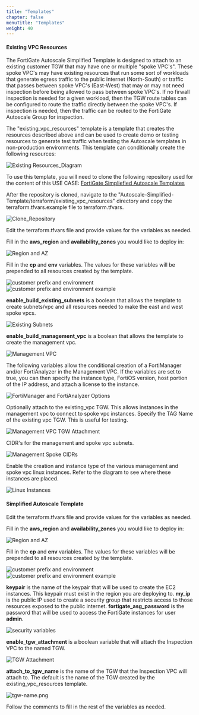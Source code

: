 ```yaml
---
title: "Templates"
chapter: false
menuTitle: "Templates"
weight: 40
---
```


#### Existing VPC Resources

The FortiGate Autoscale Simplified Template is designed to attach to an existing customer TGW that may have one or multiple "spoke VPC's". These spoke VPC's may have existing resources that run some sort of workloads that generate egress traffic to the public internet (North-South) or traffic that passes between spoke VPC's (East-West) that may or may not need inspection before being allowed to pass between spoke VPC's. If no firwall inspection is needed for a given workload, then the TGW route tables can be configured to route the traffic directly between the spoke VPC's. If inspection is needed, then the traffic can be routed to the FortiGate Autoscale Group for inspection. 

The "existing_vpc_resources" template is a template that creates the resources described above and can be used to create demo or testing resources to generate test traffic when testing the Autoscale templates in non-production environments. This template can conditionally create the following resources:

![Existing Resources_Diagram](existing-resources-diagram.png)

To use this template, you will need to clone the following repository used for the content of this USE CASE: [FortiGate Simpliefied Autoscale Templates](https://github.com/FortinetCloudCSE/Autoscale-Simplified-Template.git)

After the repository is cloned, navigate to the "Autoscale-Simplified-Template/terraform/existing_vpc_resources" directory and copy the terraform.tfvars.example file to terraform.tfvars. 

![Clone_Repository](clone-repository.png)

Edit the terraform.tfvars file and provide values for the variables as needed.

Fill in the **aws_region** and **availability_zones** you would like to deploy in:

![Region and AZ](region-az.png)

Fill in the **cp** and **env** variables. The values for these variables will be prepended to all resources created by the template.

![customer prefix and environment](cp-env.png)
![customer prefix and environment example](cp-env-example.png)

**enable_build_existing_subnets** is a boolean that allows the template to create subnets/vpc and all resources needed to make the east and west spoke vpcs.

![Existing Subnets](build-existing-subnets.png)

**enable_build_management_vpc** is a boolean that allows the template to create the management vpc.

![Management VPC](build-management-vpc.png)

The following variables allow the conditional creation of a FortiManager and/or FortiAnalyzer in the Management VPC. If the variables are set to true, you can then specify the instance type, FortiOS version, host portion of the IP address, and attach a license to the instance. 

![FortiManager and FortiAnalyzer Options](faz-fmgr-options.png)

Optionally attach to the existing_vpc TGW. This allows instances in the management vpc to connect to spoke vpc instances. Specify the TAG Name of the existing vpc TGW. This is useful for testing. 

![Management VPC TGW Attachment](mgmt-attach-tgw.png)

CIDR's for the management and spoke vpc subnets.

![Management Spoke CIDRs](mgmt-spoke-cidrs.png)

Enable the creation and instance type of the various management and spoke vpc linux instances. Refer to the diagram to see where these instances are placed. 

![Linux Instances](linux-instances.png)

#### Simplified Autoscale Template


Edit the terraform.tfvars file and provide values for the variables as needed.

Fill in the **aws_region** and **availability_zones** you would like to deploy in:

![Region and AZ](region-az.png)

Fill in the **cp** and **env** variables. The values for these variables will be prepended to all resources created by the template.

![customer prefix and environment](cp-env.png)
![customer prefix and environment example](cp-env-example.png)

**keypair** is the name of the keypair that will be used to create the EC2 instances. This keypair must exist in the region you are deploying to.
**my_ip** is the public IP used to create a security group that restricts access to those resources exposed to the public internet. 
**fortigate_asg_password** is the password that will be used to access the FortiGate instances for user **admin**.

![security variables](security.png)

**enable_tgw_attachment** is a boolean variable that will attach the Inspection VPC to the named TGW.  

![TGW Attachment](tgw_attachment.png)

**attach_to_tgw_name** is the name of the TGW that the Inspection VPC will attach to. The default is the name of the TGW created by the existing_vpc_resources template.

![tgw-name.png](tgw-name.png)

Follow the comments to fill in the rest of the variables as needed.


